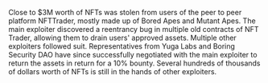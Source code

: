Close to $3M worth of NFTs was stolen from users of the peer to peer platform NFTTrader, mostly made up of Bored Apes and Mutant Apes. The main exploiter discovered a reentrancy bug in multiple old contracts of NFT Trader, allowing them to drain users' approved assets. Multiple other exploiters followed suit. Representatives from Yuga Labs and Boring Security DAO have since successfully negotiated with the main exploiter to return the assets in return for a 10% bounty. Several hundreds of thousands of dollars worth of NFTs is still in the hands of other exploiters.
